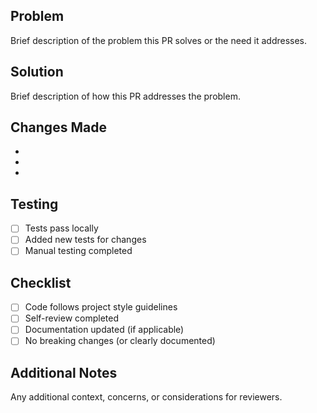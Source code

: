 ## Problem
Brief description of the problem this PR solves or the need it addresses.

## Solution
Brief description of how this PR addresses the problem.

## Changes Made
-
-
-

## Testing
- [ ] Tests pass locally
- [ ] Added new tests for changes
- [ ] Manual testing completed

## Checklist
- [ ] Code follows project style guidelines
- [ ] Self-review completed
- [ ] Documentation updated (if applicable)
- [ ] No breaking changes (or clearly documented)

## Additional Notes
Any additional context, concerns, or considerations for reviewers.